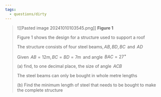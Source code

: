 ```yaml
---
tags:
  - questions/dirty
---
```


> ![[Pasted image 20241010103545.png]]
> **Figure 1**
> 
> Figure 1 shows the design for a structure used to support a roof
> 
> The structure consists of four steel beams$, AB, BD, BC \,$ and $\, AD \,$
> 
> Given $\, AB = 12 \text{m}, BC = BD = 7 \text{m} \,$ and angle $\, BAC = 27 ^{\boldsymbol{\circ}} \,$
> 
> (a) find, to one decimal place, the size of angle $\, ACB \,$
> 
> 
> The steel beams can only be bought in whole metre lengths
> 
> (b) Find the minimum length of steel that needs to be bought to make the complete structure

